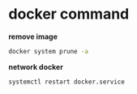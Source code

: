 # docker command

**remove image**
```bash
docker system prune -a
```

**network docker**
```bash
systemctl restart docker.service
```
